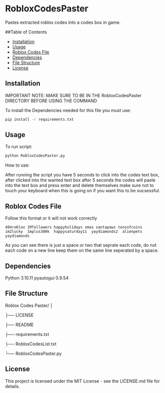 # RobloxCodesPaster
 
Pastes extracted roblox codes into a codes box in game.

##Table of Contents

- [Installation](#installation)
- [Usage](#usage)
- [Roblox Codes File](#roblox-codes-file)
- [Dependencies](#dependencies)
- [File Structure](#file-structure)
- [License](#license)

## Installation

IMPORTANT NOTE: MAKE SURE TO BE IN THE RobloxCodesPaster DIRECTORY BEFORE USING THE COMMAND

To install the Dependencies needed for this file you must use:
	
```bash
pip install -r requirements.txt
```

## Usage

To run script:

```bash
python RobloxCodesPaster.py
```

How to use:

After running the script you have 5 seconds to click into the codes text box,
after clicked into the wanted text box after 5 seconds the codes will paste into the text box and press enter and delete themselves make sure not to touch your keyboard when this is going on if you want this to be sucsessful.


## Roblox Codes File

Follow this format or it will not work correctly

```
404roblox 1Mfollowers happyholidays xmas santapaws tonsofcoins im2lucky  1mplus300k  happysaturday11  yaydiamonds2  alienpets yaydiamonds 
```
As you can see there is just a space or two that seprate each code, do not each code on a new line keep them on the same line seperated by a space.

## Dependencies

Python 3.10.11
pyautogui 0.9.54


## File Structure

Roblox Codes Paster/
│

├── LICENSE

├── README

├── requirements.txt

├── RobloxCodesList.txt

└── RobloxCodesPaster.py

## License

This project is licensed under the MIT License - see the LICENSE.md file for details.